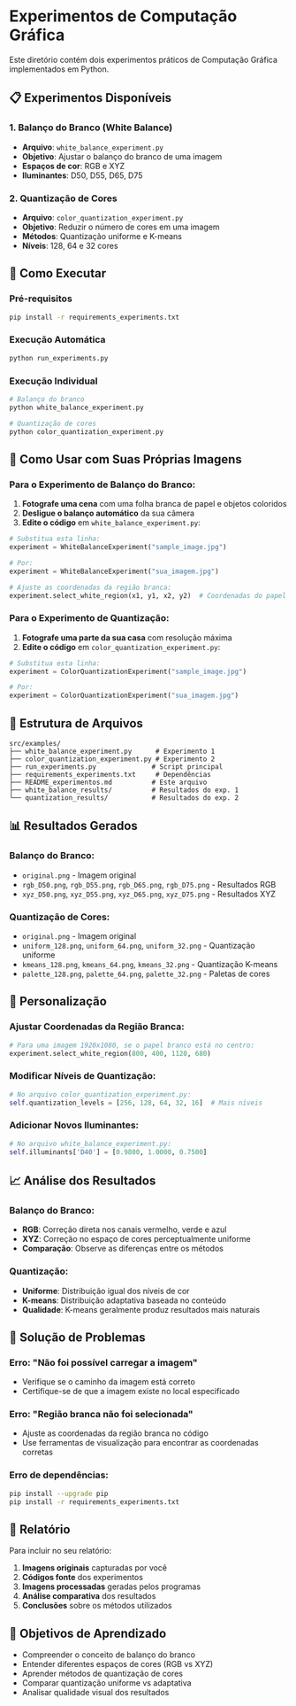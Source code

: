 # Experimentos de Computação Gráfica

Este diretório contém dois experimentos práticos de Computação Gráfica implementados em Python.

## 📋 Experimentos Disponíveis

### 1. **Balanço do Branco (White Balance)**
- **Arquivo**: `white_balance_experiment.py`
- **Objetivo**: Ajustar o balanço do branco de uma imagem
- **Espaços de cor**: RGB e XYZ
- **Iluminantes**: D50, D55, D65, D75

### 2. **Quantização de Cores**
- **Arquivo**: `color_quantization_experiment.py`
- **Objetivo**: Reduzir o número de cores em uma imagem
- **Métodos**: Quantização uniforme e K-means
- **Níveis**: 128, 64 e 32 cores

## 🚀 Como Executar

### Pré-requisitos
```bash
pip install -r requirements_experiments.txt
```

### Execução Automática
```bash
python run_experiments.py
```

### Execução Individual
```bash
# Balanço do branco
python white_balance_experiment.py

# Quantização de cores
python color_quantization_experiment.py
```

## 📸 Como Usar com Suas Próprias Imagens

### Para o Experimento de Balanço do Branco:

1. **Fotografe uma cena** com uma folha branca de papel e objetos coloridos
2. **Desligue o balanço automático** da sua câmera
3. **Edite o código** em `white_balance_experiment.py`:

```python
# Substitua esta linha:
experiment = WhiteBalanceExperiment("sample_image.jpg")

# Por:
experiment = WhiteBalanceExperiment("sua_imagem.jpg")

# Ajuste as coordenadas da região branca:
experiment.select_white_region(x1, y1, x2, y2)  # Coordenadas do papel branco
```

### Para o Experimento de Quantização:

1. **Fotografe uma parte da sua casa** com resolução máxima
2. **Edite o código** em `color_quantization_experiment.py`:

```python
# Substitua esta linha:
experiment = ColorQuantizationExperiment("sample_image.jpg")

# Por:
experiment = ColorQuantizationExperiment("sua_imagem.jpg")
```

## 📁 Estrutura de Arquivos

```
src/examples/
├── white_balance_experiment.py      # Experimento 1
├── color_quantization_experiment.py # Experimento 2
├── run_experiments.py              # Script principal
├── requirements_experiments.txt     # Dependências
├── README_experimentos.md          # Este arquivo
├── white_balance_results/          # Resultados do exp. 1
└── quantization_results/           # Resultados do exp. 2
```

## 📊 Resultados Gerados

### Balanço do Branco:
- `original.png` - Imagem original
- `rgb_D50.png`, `rgb_D55.png`, `rgb_D65.png`, `rgb_D75.png` - Resultados RGB
- `xyz_D50.png`, `xyz_D55.png`, `xyz_D65.png`, `xyz_D75.png` - Resultados XYZ

### Quantização de Cores:
- `original.png` - Imagem original
- `uniform_128.png`, `uniform_64.png`, `uniform_32.png` - Quantização uniforme
- `kmeans_128.png`, `kmeans_64.png`, `kmeans_32.png` - Quantização K-means
- `palette_128.png`, `palette_64.png`, `palette_32.png` - Paletas de cores

## 🔧 Personalização

### Ajustar Coordenadas da Região Branca:
```python
# Para uma imagem 1920x1080, se o papel branco está no centro:
experiment.select_white_region(800, 400, 1120, 680)
```

### Modificar Níveis de Quantização:
```python
# No arquivo color_quantization_experiment.py:
self.quantization_levels = [256, 128, 64, 32, 16]  # Mais níveis
```

### Adicionar Novos Iluminantes:
```python
# No arquivo white_balance_experiment.py:
self.illuminants['D40'] = [0.9800, 1.0000, 0.7500]
```

## 📈 Análise dos Resultados

### Balanço do Branco:
- **RGB**: Correção direta nos canais vermelho, verde e azul
- **XYZ**: Correção no espaço de cores perceptualmente uniforme
- **Comparação**: Observe as diferenças entre os métodos

### Quantização:
- **Uniforme**: Distribuição igual dos níveis de cor
- **K-means**: Distribuição adaptativa baseada no conteúdo
- **Qualidade**: K-means geralmente produz resultados mais naturais

## 🐛 Solução de Problemas

### Erro: "Não foi possível carregar a imagem"
- Verifique se o caminho da imagem está correto
- Certifique-se de que a imagem existe no local especificado

### Erro: "Região branca não foi selecionada"
- Ajuste as coordenadas da região branca no código
- Use ferramentas de visualização para encontrar as coordenadas corretas

### Erro de dependências:
```bash
pip install --upgrade pip
pip install -r requirements_experiments.txt
```

## 📝 Relatório

Para incluir no seu relatório:

1. **Imagens originais** capturadas por você
2. **Códigos fonte** dos experimentos
3. **Imagens processadas** geradas pelos programas
4. **Análise comparativa** dos resultados
5. **Conclusões** sobre os métodos utilizados

## 🎯 Objetivos de Aprendizado

- Compreender o conceito de balanço do branco
- Entender diferentes espaços de cores (RGB vs XYZ)
- Aprender métodos de quantização de cores
- Comparar quantização uniforme vs adaptativa
- Analisar qualidade visual dos resultados 